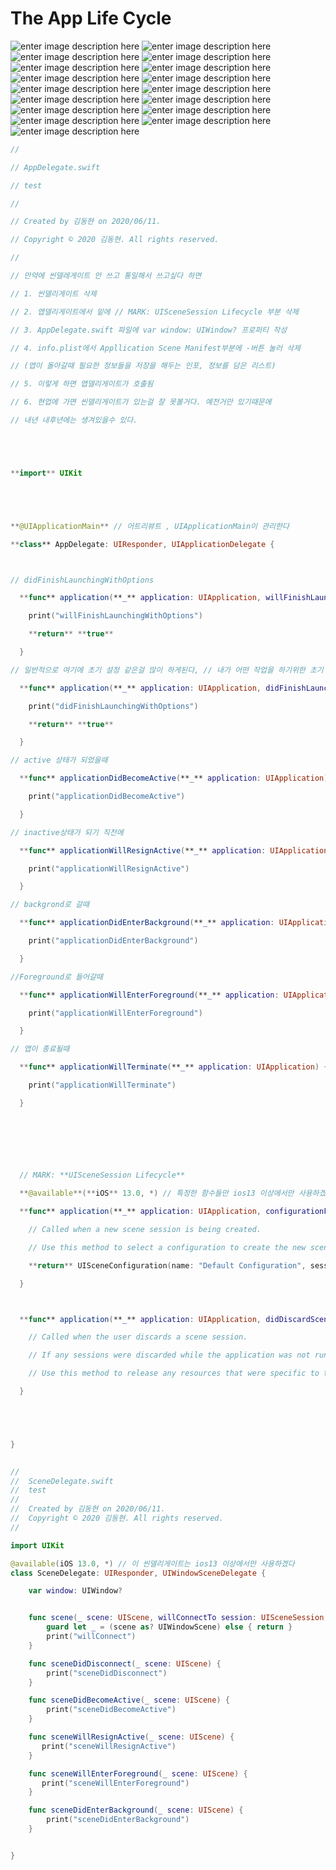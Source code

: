 # The App Life Cycle
![enter image description here](https://github.com/ejdgudl/TIL/blob/master/Images/%EC%8A%A4%ED%81%AC%EB%A6%B0%EC%83%B7%202020-04-23%20%EC%98%A4%ED%9B%84%2011.50.33.png?raw=true)
![enter image description here](https://github.com/ejdgudl/TIL/blob/master/Images/%EC%8A%A4%ED%81%AC%EB%A6%B0%EC%83%B7%202020-04-23%20%EC%98%A4%ED%9B%84%2011.50.48.png?raw=true)
![enter image description here](https://github.com/ejdgudl/TIL/blob/master/Images/%EC%8A%A4%ED%81%AC%EB%A6%B0%EC%83%B7%202020-04-23%20%EC%98%A4%ED%9B%84%2011.50.56.png?raw=true)
![enter image description here](https://github.com/ejdgudl/TIL/blob/master/Images/%EC%8A%A4%ED%81%AC%EB%A6%B0%EC%83%B7%202020-04-23%20%EC%98%A4%ED%9B%84%2011.51.05.png?raw=true)
![enter image description here](https://github.com/ejdgudl/TIL/blob/master/Images/%EC%8A%A4%ED%81%AC%EB%A6%B0%EC%83%B7%202020-04-23%20%EC%98%A4%ED%9B%84%2011.51.20.png?raw=true)
![enter image description here](https://github.com/ejdgudl/TIL/blob/master/Images/%EC%8A%A4%ED%81%AC%EB%A6%B0%EC%83%B7%202020-04-23%20%EC%98%A4%ED%9B%84%2011.51.29.png?raw=true)
![enter image description here](https://github.com/ejdgudl/TIL/blob/master/Images/%EC%8A%A4%ED%81%AC%EB%A6%B0%EC%83%B7%202020-04-23%20%EC%98%A4%ED%9B%84%2011.51.40.png?raw=true)
![enter image description here](https://github.com/ejdgudl/TIL/blob/master/Images/%EC%8A%A4%ED%81%AC%EB%A6%B0%EC%83%B7%202020-04-23%20%EC%98%A4%ED%9B%84%2011.51.48.png?raw=true)
![enter image description here](https://github.com/ejdgudl/TIL/blob/master/Images/%EC%8A%A4%ED%81%AC%EB%A6%B0%EC%83%B7%202020-04-23%20%EC%98%A4%ED%9B%84%2011.51.54.png?raw=true)
![enter image description here](https://github.com/ejdgudl/TIL/blob/master/Images/%EC%8A%A4%ED%81%AC%EB%A6%B0%EC%83%B7%202020-04-23%20%EC%98%A4%ED%9B%84%2011.52.00.png?raw=true)
![enter image description here](https://github.com/ejdgudl/TIL/blob/master/Images/%EC%8A%A4%ED%81%AC%EB%A6%B0%EC%83%B7%202020-04-23%20%EC%98%A4%ED%9B%84%2011.52.08.png?raw=true)
![enter image description here](https://github.com/ejdgudl/TIL/blob/master/Images/%EC%8A%A4%ED%81%AC%EB%A6%B0%EC%83%B7%202020-04-23%20%EC%98%A4%ED%9B%84%2011.52.15.png?raw=true)
![enter image description here](https://github.com/ejdgudl/TIL/blob/master/Images/%EC%8A%A4%ED%81%AC%EB%A6%B0%EC%83%B7%202020-04-23%20%EC%98%A4%ED%9B%84%2011.52.22.png?raw=true)
![enter image description here](https://github.com/ejdgudl/TIL/blob/master/Images/%EC%8A%A4%ED%81%AC%EB%A6%B0%EC%83%B7%202020-04-23%20%EC%98%A4%ED%9B%84%2011.52.29.png?raw=true)
![enter image description here](https://github.com/ejdgudl/TIL/blob/master/Images/%EC%8A%A4%ED%81%AC%EB%A6%B0%EC%83%B7%202020-04-23%20%EC%98%A4%ED%9B%84%2011.52.37.png?raw=true)
![enter image description here](https://github.com/ejdgudl/TIL/blob/master/Images/%EC%8A%A4%ED%81%AC%EB%A6%B0%EC%83%B7%202020-04-23%20%EC%98%A4%ED%9B%84%2011.52.45.png?raw=true)
![enter image description here](https://github.com/ejdgudl/TIL/blob/master/Images/%EC%8A%A4%ED%81%AC%EB%A6%B0%EC%83%B7%202020-04-23%20%EC%98%A4%ED%9B%84%2011.52.50.png?raw=true)

```swift
//

// AppDelegate.swift

// test

//

// Created by 김동현 on 2020/06/11.

// Copyright © 2020 김동현. All rights reserved.

//

// 만약에 씬델레게이트 안 쓰고 통일해서 쓰고싶다 하면

// 1. 씬델리게이트 삭제

// 2. 앱델리게이트에서 밑에 // MARK: UISceneSession Lifecycle 부분 삭제

// 3. AppDelegate.swift 파일에 var window: UIWindow? 프로퍼티 작성

// 4. info.plist에서 Appllication Scene Manifest부분에 -버튼 눌러 삭제

// (앱이 돌아갈때 필요한 정보들을 저장을 해두는 인포, 정보를 담은 리스트)

// 5. 이렇게 하면 앱델리게이트가 호출됨

// 6. 현업에 가면 씬델리게이트가 있는걸 잘 못볼거다. 예전거만 있기때문에

// 내년 내후년에는 생겨있을수 있다.





**import** UIKit





**@UIApplicationMain** // 어트리뷰트 , UIApplicationMain이 관리한다

**class** AppDelegate: UIResponder, UIApplicationDelegate {



// didFinishLaunchingWithOptions

  **func** application(**_** application: UIApplication, willFinishLaunchingWithOptions launchOptions: [UIApplication.LaunchOptionsKey : **Any**]? = **nil**) -> Bool {

​    print("willFinishLaunchingWithOptions")

​    **return** **true**

  }

// 일반적으로 여기에 초기 설정 같은걸 많이 하게된다, // 내가 어떤 작업을 하기위한 초기 단계

  **func** application(**_** application: UIApplication, didFinishLaunchingWithOptions launchOptions: [UIApplication.LaunchOptionsKey: **Any**]?) -> Bool {

​    print("didFinishLaunchingWithOptions")

​    **return** **true**

  }

// active 상태가 되었을때

  **func** applicationDidBecomeActive(**_** application: UIApplication) {

​    print("applicationDidBecomeActive")

  }

// inactive상태가 되기 직전에

  **func** applicationWillResignActive(**_** application: UIApplication) {

​    print("applicationWillResignActive")

  }

// backgrond로 갈때

  **func** applicationDidEnterBackground(**_** application: UIApplication) {

​    print("applicationDidEnterBackground")

  }

//Foreground로 들어갈때

  **func** applicationWillEnterForeground(**_** application: UIApplication) {

​    print("applicationWillEnterForeground")

  }

// 앱이 종료될때

  **func** applicationWillTerminate(**_** application: UIApplication) {

​    print("applicationWillTerminate")

  }

   

   

   

  // MARK: **UISceneSession Lifecycle**

  **@available**(**iOS** 13.0, *) // 특정한 함수들만 ios13 이상에서만 사용하겠다

  **func** application(**_** application: UIApplication, configurationForConnecting connectingSceneSession: UISceneSession, options: UIScene.ConnectionOptions) -> UISceneConfiguration {

​    // Called when a new scene session is being created.

​    // Use this method to select a configuration to create the new scene with.

​    **return** UISceneConfiguration(name: "Default Configuration", sessionRole: connectingSceneSession.role)

  }



  **func** application(**_** application: UIApplication, didDiscardSceneSessions sceneSessions: Set<UISceneSession>) {

​    // Called when the user discards a scene session.

​    // If any sessions were discarded while the application was not running, this will be called shortly after application:didFinishLaunchingWithOptions.

​    // Use this method to release any resources that were specific to the discarded scenes, as they will not return.

  }





}
 

//
//  SceneDelegate.swift
//  test
//
//  Created by 김동현 on 2020/06/11.
//  Copyright © 2020 김동현. All rights reserved.
//

import UIKit

@available(iOS 13.0, *) // 이 씬델리게이트는 ios13 이상에서만 사용하겠다
class SceneDelegate: UIResponder, UIWindowSceneDelegate {

    var window: UIWindow?


    func scene(_ scene: UIScene, willConnectTo session: UISceneSession, options connectionOptions: UIScene.ConnectionOptions) {
        guard let _ = (scene as? UIWindowScene) else { return }
        print("willConnect")
    }

    func sceneDidDisconnect(_ scene: UIScene) {
        print("sceneDidDisconnect")
    }

    func sceneDidBecomeActive(_ scene: UIScene) {
        print("sceneDidBecomeActive")
    }

    func sceneWillResignActive(_ scene: UIScene) {
       print("sceneWillResignActive")
    }

    func sceneWillEnterForeground(_ scene: UIScene) {
       print("sceneWillEnterForeground")
    }

    func sceneDidEnterBackground(_ scene: UIScene) {
        print("sceneDidEnterBackground")
    }


}


```
